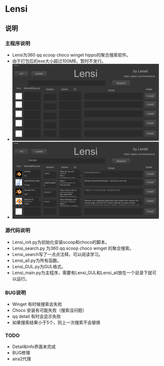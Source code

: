 # Lensi
## 说明
### 主程序说明
+ Lensi为360 qq scoop choco winget hippo的聚合搜索软件。
+ 由于打包后的exe大小超过100MB，暂时不发行。
+ ![主程序](media/media%20(2).png)
+ ![搜索示例](media/media%20(3).png)
### 源代码说明
+ Lensi_init.py为初始化安装scoop和choco的脚本。
+ Lensi_search.py 为360 qq scoop choco winget 的聚合搜索。
+ Lensi_search写了一点点注释，可以阅读学习。
+ Lensi_all.py为所有函数。
+ Lensi_GUL.py为GUL格式。
+ Lensi_main.py为主程序，需要有Lensi_GUL和Lensi_all放在一个目录下就可以运行。
### BUG说明
+ Winget 有时候搜索会失败
+ Choco 安装有可能失败（搜索没问题）
+ qq detail 有时会显示失败
+ 如果搜索结果小于5个，则上一次搜索不会替换
### TODO
+ Detail&Info界面未完成
+ BUG修理
+ aira2代理










